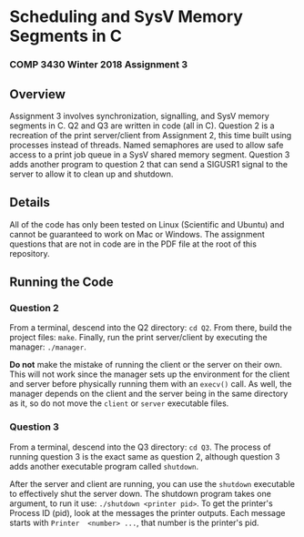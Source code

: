 # Scheduling and SysV Memory Segments in C
### COMP 3430 Winter 2018 Assignment 3

## Overview
Assignment 3 involves synchronization, signalling, and SysV memory segments in C. Q2 and Q3 are written in code (all in C). Question 2 is a recreation of the print server/client from Assignment 2, this time built using processes instead of threads. Named semaphores are used to allow safe access to a print job queue in a SysV shared memory segment. Question 3 adds another program to question 2 that can send a SIGUSR1 signal to the server to allow it to clean up and shutdown.

## Details
All of the code has only been tested on Linux (Scientific and Ubuntu) and cannot be guaranteed to work on Mac or Windows. The assignment questions that are not in code are in the PDF file at the root of this repository.

## Running the Code

### Question 2

From a terminal, descend into the Q2 directory: `cd Q2`. From there, build the project files: `make`. Finally, run the print server/client by executing the manager: `./manager`.

**Do not** make the mistake of running the client or the server on their own. This will not work since the manager sets up the environment for the client and server before physically running them with an `execv()` call. As well, the manager depends on the client and the server being in the same directory as it, so do not move the `client` or `server` executable files.

### Question 3

From a terminal, descend into the Q3 directory: `cd Q3`. The process of running question 3 is the exact same as question 2, although question 3 adds another executable program called `shutdown`.

After the server and client are running, you can use the `shutdown` executable to effectively shut the server down. The shutdown program takes one argument, to run it use: `./shutdown <printer pid>`. To get the printer's Process ID (pid), look at the messages the printer outputs. Each message starts with `Printer  <number> ...`, that number is the printer's pid.
